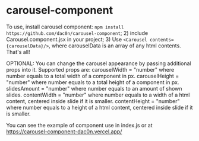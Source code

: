 # carousel-component

To use, install carousel component:
`npm install https://github.com/dac0n/carousel-component`;
2) include Carousel.component.jsx in your project; 
3) Use `<Carousel contents={carouselData}/>`, where carouselData is an array of any html contents. That's all!

OPTIONAL: 
You can change the carousel appearance by passing additional props into it. Supported props are:
carouselWidth = "number" where number equals to a total width of a component in px.
carouselHeight = "number" where number equals to a total height of a component in px.
slidesAmount = "number" where number equals to an amount of shown slides. 
contentWidth = "number" where number equals to a width of a html content, centered inside slide if it is smaller.
contentHeight = "number" where number equals to a height of a html content, centered inside slide if it is smaller. 

You can see the example of component use in index.js or at https://carousel-component-dac0n.vercel.app/
